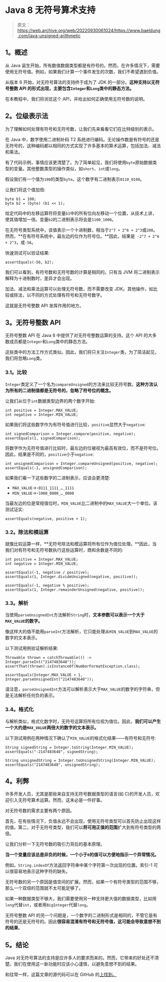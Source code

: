 # Java 8 无符号算术支持

> 原文：<https://web.archive.org/web/20220930061024/https://www.baeldung.com/java-unsigned-arithmetic>

## **1。概述**

从 Java 诞生开始，所有数值数据类型都是有符号的。然而，在许多情况下，需要使用无符号值。例如，如果我们计算一个事件发生的次数，我们不希望遇到负值。

从版本 8 开始，对无符号算法的支持终于成为了 JDK 的一部分。**这种支持以无符号整数 API 的形式出现，主要包含`Integer`和`Long`类中的静态方法。**

在本教程中，我们将浏览这个 API，并给出如何正确使用无符号数的说明。

## **2。位级表示法**

为了理解如何处理有符号和无符号数，让我们先来看看它们在比特级别的表示。

在 Java 中，数字使用二进制补码 T2 系统进行编码。无论操作数是有符号的还是无符号的，这种编码都以相同的方式实现了许多基本的算术运算，包括加法、减法和乘法。

有了代码示例，事情应该更清楚了。为了简单起见，我们将使用`byte`原始数据类型的变量。其他整数类型的操作类似，如`short`、`int`或`long`。

假设我们有一个值为`100`的类型`byte`。这个数字有二进制表示`0110_0100`。

让我们将这个值加倍:

```
byte b1 = 100;
byte b2 = (byte) (b1 << 1);
```

给定代码中的左移运算符将变量`b1`中的所有位向左移动一个位置，从技术上讲，使其值增加一倍。变量`b2`的二进制表示将会是`1100_1000`。

在无符号类型系统中，该值表示一个十进制数，相当于`2^7 + 2^6 + 2^3`或`200`。然而，**在有符号系统中，最左边的位作为符号位。**因此，结果是` -2^7 + 2^6 + 2^3`，或`-56`。

快速测试可以验证结果:

```
assertEquals(-56, b2);
```

我们可以看到，有符号数和无符号数的计算是相同的。只有当 JVM 将二进制表示解释为十进制数时，差异才会出现。

加法、减法和乘法运算可以处理无符号数，而不需要改变 JDK。其他操作，如比较或除法，以不同的方式处理有符号和无符号数字。

这就是无符号整数 API 发挥作用的地方。

## **3。无符号整数 API**

无符号整数 API 在 Java 8 中提供了对无符号整数运算的支持。这个 API 的大多数成员都是`Integer`和`Long`类中的静态方法。

这些类中的方法工作方式类似。因此，我们将只关注`Integer`类，为了简洁起见，我们将忽略`Long`类。

### **3.1。比较**

`Integer`类定义了一个名为`compareUnsigned`的方法来比较无符号数。**这种方法认为所有的二进制值都是无符号的，忽略了符号位的概念。**

让我们从位于`int`数据类型边界的两个数字开始:

```
int positive = Integer.MAX_VALUE;
int negative = Integer.MIN_VALUE;
```

如果我们将这些数字作为有符号值进行比较，`positive`显然大于`negative`:

```
int signedComparison = Integer.compare(positive, negative);
assertEquals(1, signedComparison);
```

将数字作为无符号值进行比较时，最左边的位被视为最高有效位，而不是符号位。因此，结果是不同的，`positive`小于`negative`:

```
int unsignedComparison = Integer.compareUnsigned(positive, negative);
assertEquals(-1, unsignedComparison);
```

如果我们看一下这些数字的二进制表示，应该会更清楚:

*   `MAX_VALUE`->-`0111_1111_…_1111`
*   `MIN_VALUE`->-`1000_0000_…_0000`

当最左边的位是常规值位时，`MIN_VALUE`比二进制中的`MAX_VALUE`大一个单位。该测试证实:

```
assertEquals(negative, positive + 1);
```

### **3.2。除法和模运算**

就像比较运算一样，**无符号除法和模运算将所有位作为值位处理。**因此，当我们对有符号和无符号数执行这些运算时，商和余数是不同的:

```
int positive = Integer.MAX_VALUE;
int negative = Integer.MIN_VALUE;

assertEquals(-1, negative / positive);
assertEquals(1, Integer.divideUnsigned(negative, positive));

assertEquals(-1, negative % positive);
assertEquals(1, Integer.remainderUnsigned(negative, positive));
```

### **3.3。解析**

当使用`parseUnsignedInt`方法解析`String`时，**文本参数可以表示一个大于`MAX_VALUE`的数字。**

像这样大的值不能用`parseInt`方法解析，它只能处理从`MIN_VALUE`到`MAX_VALUE`的数字的文本表示。

以下测试用例验证解析结果:

```
Throwable thrown = catchThrowable(() -> Integer.parseInt("2147483648"));
assertThat(thrown).isInstanceOf(NumberFormatException.class);

assertEquals(Integer.MAX_VALUE + 1, Integer.parseUnsignedInt("2147483648"));
```

请注意，`parseUnsignedInt`方法可以解析表示大于`MAX_VALUE`的数字的字符串，但是无法解析任何负的表示。

### **3.4。格式化**

与解析类似，格式化数字时，无符号运算将所有位视为值位。因此，**我们可以产生一个大约是`MAX_VALUE`两倍大的数字的文本表示。**

以下测试用例在两种情况下确认了`MIN_VALUE`的格式化结果——有符号和无符号:

```
String signedString = Integer.toString(Integer.MIN_VALUE);
assertEquals("-2147483648", signedString);

String unsignedString = Integer.toUnsignedString(Integer.MIN_VALUE);
assertEquals("2147483648", unsignedString);
```

## **4。利弊**

许多开发人员，尤其是那些来自支持无符号数据类型的语言(如 C)的开发人员，欢迎引入无符号算术运算。然而，这未必是一件好事。

对无符号数的需求主要有两个原因。

首先，在有些情况下，负值永远不会出现，使用无符号类型可以首先防止出现这样的值。第二，对于无符号类型，我们可以**将可用正值的范围**扩大到有符号类型的两倍。

让我们分析一下无符号数的吸引力背后的基本原理。

**当一个变量应该总是非负的时候，一个小于`0`的值可以方便地指示一个异常情况。**

例如，`String.indexOf`方法返回字符串中某个字符第一次出现的位置。索引-1 可以很容易地表示这种字符的缺失。

无符号数的另一个原因是值空间的扩展。然而，如果一个有符号类型的范围不够，那么一个双倍的范围就不太可能足够了。

如果一种数据类型不够大，我们需要使用另一种支持更大值的数据类型，比如用`long`代替`int`，或者用`BigInteger`代替`long`。

无符号整数 API 的另一个问题是，一个数字的二进制形式是相同的，不管它是有符号的还是无符号的。因此**很容易混淆有符号和无符号值，这可能会导致意想不到的结果**。

## **5。结论**

Java 对无符号算法的支持是应许多人的要求而来的。然而，它带来的好处还不清楚。我们在使用这一新功能时应该小心谨慎，以避免意想不到的结果。

和往常一样，这篇文章的源代码可以在 GitHub 的[上找到。](https://web.archive.org/web/20220712100819/https://github.com/eugenp/tutorials/tree/master/core-java-modules/core-java-lang-math)